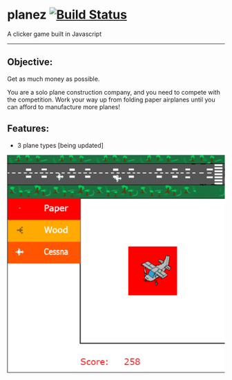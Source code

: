 # planez [![Build Status](https://travis-ci.com/robloxcom-corporation/planez.svg?branch=master)](https://travis-ci.com/robloxcom-corporation/planez)

A clicker game built in Javascript

<hr/>

## Objective:
Get as much money as possible.

You are a solo plane construction company, and you need to compete with the competition. Work your way up from folding paper airplanes until you can afford to manufacture more planes! 

## Features:
<ul>
  <li>3 plane types [being updated]</li>
</ul>


<a href="https://robloxcom-corporation.github.io/planez/">![PLANEZ_Sample_Image](Planez_Sample.png "PLANEZ")</a>
